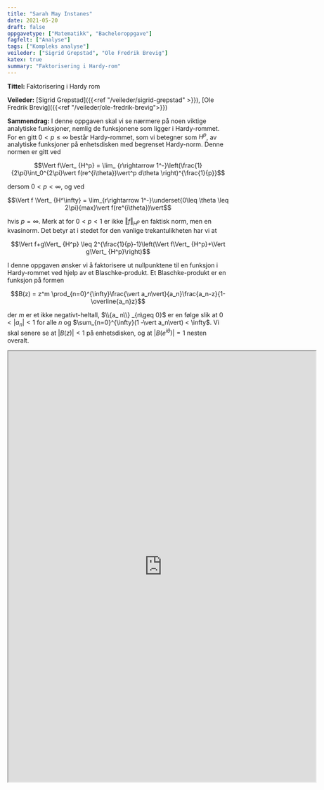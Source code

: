 ```yaml
---
title: "Sarah May Instanes"
date: 2021-05-20
draft: false
oppgavetype: ["Matematikk", "Bacheloroppgave"]
fagfelt: ["Analyse"]
tags: ["Kompleks analyse"]
veileder: ["Sigrid Grepstad", "Ole Fredrik Brevig"]
katex: true 
summary: "Faktorisering i Hardy-rom"
---
```


**Tittel:** Faktorisering i Hardy rom

**Veileder:** [Sigrid Grepstad]({{<ref "/veileder/sigrid-grepstad" >}}), [Ole Fredrik Brevig]({{<ref "/veileder/ole-fredrik-brevig">}}) 

**Sammendrag:** I denne oppgaven skal vi se nærmere på noen viktige analytiske funksjoner, nemlig de funksjonene som ligger i Hardy-rommet. For en gitt $0 < p \leq \infty$ består
Hardy-rommet, som vi betegner som $H^p$, av analytiske funksjoner på enhetsdisken med begrenset Hardy-norm. Denne normen er gitt ved

$$\Vert f\Vert_ {H^p} = \lim_ {r\rightarrow 1^-}\left(\frac{1}{2\pi}\int_0^{2\pi}\vert f(re^{i\theta})\vert^p d\theta \right)^{\frac{1}{p}}$$

dersom $0 < p < \infty$, og ved

$$\Vert f \Vert_ {H^\infty} = \lim_{r\rightarrow 1^-}\underset{0\leq \theta \leq 2\pi}{max}\vert f(re^{i\theta})\vert$$

hvis $p = \infty$. Merk at for $0 < p < 1$ er ikke $\Vert f\Vert_{H^p}$ en faktisk norm, men en kvasinorm. Det betyr at i stedet for den vanlige trekantulikheten har vi at

$$\Vert f+g\Vert_ {H^p} \leq 2^{\frac{1}{p}-1}\left(\Vert f\Vert_ {H^p}+\Vert g\Vert_ {H^p}\right)$$

I denne oppgaven ønsker vi å faktorisere ut nullpunktene til en funksjon i Hardy-rommet ved hjelp av et Blaschke-produkt. Et Blaschke-produkt er en funksjon på formen

$$B(z) = z^m \prod_{n=0}^{\infty}\frac{\vert a_n\vert}{a_n}\frac{a_n-z}{1-\overline{a_n}z}$$

der $m$ er et ikke negativt-heltall, $\\{a_ n\\} _{n\geq 0}$ er en følge slik at $0 < \vert a_n\vert < 1$ for alle $n$ og $\sum_{n=0}^{\infty}(1 -\vert a_n\vert) < \infty$. Vi skal senere se at $\vert B(z)\vert < 1$ på enhetsdisken, og at $\vert B(e^{i\theta})\vert = 1$ nesten overalt.

<iframe src="https://drive.google.com/file/d/1MQMvJXYge7eNym8Uc8HIvBSRHYzn-eAj/preview" width="700" height="980" allow="autoplay"></iframe>

